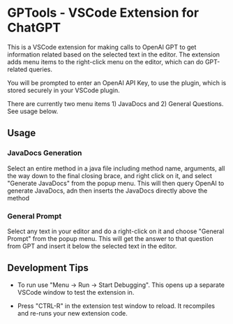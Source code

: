 # GPTools - VSCode Extension for ChatGPT

This is a VSCode extension for making calls to OpenAI GPT to get information related based on the selected text in the editor. The extension adds menu items to the right-click menu on the editor, which can do GPT-related queries.

You will be prompted to enter an OpenAI API Key, to use the plugin, which is stored securely in your VSCode plugin.

There are currently two menu items 1) JavaDocs and 2) General Questions. See usage below.

## Usage

### JavaDocs Generation

Select an entire method in a java file including method name, arguments, all the way down to the final closing brace, and right click on it, and select "Generate JavaDocs" from the popup menu. This will then query OpenAI to generate JavaDocs, adn then inserts the JavaDocs directly above the method

### General Prompt

Select any text in your editor and do a right-click on it and choose "General Prompt" from the popup menu. This will get the answer to that question from GPT and insert it below the selected text in the editor.

## Development Tips

* To run use "Menu -> Run -> Start Debugging". This opens up a separate VSCode window to test the extension in.

* Press "CTRL-R" in the extension test window to reload. It recompiles and re-runs your new extension code.